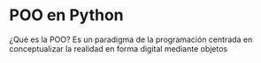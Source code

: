 # POO en Python
¿Qué es la POO? Es un paradigma de la programación centrada en conceptualizar la realidad en forma digital mediante objetos
